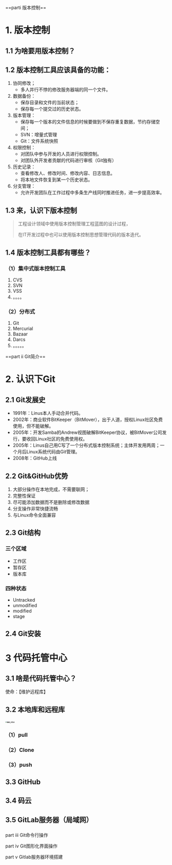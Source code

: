 ==parti 版本控制==

# 1. 版本控制

## 1.1 为啥要用版本控制？

## 1.2 版本控制工具应该具备的功能：

1. 协同修改；
    + 多人并行不悖的修改服务器端的同一个文件。
2. 数据备份：
    + 保存目录和文件的当前状态；
    + 保存每一个提交过的历史状态。
3. 版本管理：
    + 保存每一个版本的文件信息的时候要做到不保存重复数据，节约存储空间；
    + SVN：增量式管理
    + Git：文件系统快照
4. 权限控制：
    + 对团队中参与开发的人员进行权限控制。
    + 对团队外开发者贡献的代码进行审核（Git独有）
5. 历史记录：
    + 查看修改人、修改时间、修改内容、日志信息。
    + 将本地文件恢复到某一个历史状态。
6. 分支管理：
    + 允许开发团队在工作过程中多条生产线同时推进任务，进一步提高效率。

## 1.3 来，认识下版本控制

> 工程设计领域中使用版本控制管理工程蓝图的设计过程，
>
> 在IT开发过程中也可以使用版本控制思想管理代码的版本迭代。

## 1.4 版本控制工具都有哪些？

### （1）集中式版本控制工具

1. CVS
2. SVN
3. VSS
4. 。。。。

### （2）分布式

1. Git
2. Mercurial
3. Bazaar
4. Darcs
5. 。。。。。



==part ii Git简介==

# 2. 认识下Git

## 2.1 Git发展史

+ 1991年：Linus本人手动合并代码。
+ 2002年：商业软件BitKeeper（BitMover），出于人道，授权Linux社区免费使用，但不能破解。
+ 2005年：开发Samba的Andrew视图破解BitKeeper协议，被BitMover公司发行，要收回Linux社区的免费使用权。
+ 2005年：Linus自己用C写了一个分布式版本控制系统；主体开发用两周；一个月后Linux系统代码由Git管理。
+ 2008年：GitHub上线

## 2.2 Git&GitHub优势

1. 大部分操作在本地完成，不需要联网；
2. 完整性保证
3. 尽可能添加数据而不是删除或修改数据
4. 分支操作非常快捷流畅
5. 与Linux命令全面兼容

## 2.3 Git结构

### 三个区域

+ 工作区
+ 暂存区
+ 版本库

### 四种状态

+ Untracked
+ unmodified
+ modified
+ stage

## 2.4 Git安装

# 3 代码托管中心

## 3.1 啥是代码托管中心？

使命：【维护远程库】

## 3.2 本地库和远程库

### <img src="/Users/apple/Downloads/IMG_0154.jpg" alt="IMG_0154" style="zoom:30%;" />

### （1）pull

### （2）Clone

### （3）push



## 3.3 GitHub

## 3.4 码云

## 3.5 GitLab服务器（局域网）

### 

part iii Git命令行操作

part iv Git图形化界面操作

part v Gitlab服务器环境搭建